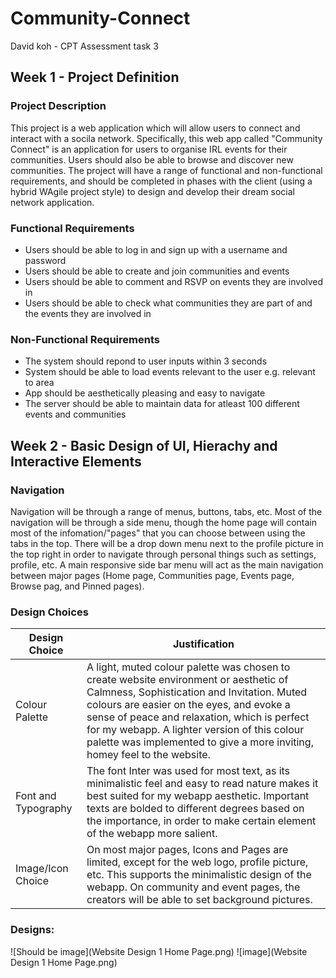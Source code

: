 # Community-Connect
David koh - CPT Assessment task 3

## Week 1 - Project Definition

### Project Description
This project is a web application which will allow users to connect and interact with a socila network. Specifically, this web app called "Community Connect" is an application for users to organise IRL events for their communities. Users should also be able to browse and discover new communities. The project will have a range of functional and non-functional requirements, and should be completed in phases with the client (using a hybrid WAgile project style) to design and develop their dream social network application.

### Functional Requirements
- Users should be able to log in and sign up with a username and password
- Users should be able to create and join communities and events
- Users should be able to comment and RSVP on events they are involved in
- Users should be able to check what communities they are part of and the events they are involved in

### Non-Functional Requirements
- The system should repond to user inputs within 3 seconds
- System should be able to load events relevant to the user e.g. relevant to area
- App should be aesthetically pleasing and easy to navigate
- The server should be able to maintain data for atleast 100 different events and communities


## Week 2 - Basic Design of UI, Hierachy and Interactive Elements

### Navigation
Navigation will be through a range of menus, buttons, tabs, etc. Most of the navigation will be through a side menu, though the home page will contain most of the infomation/"pages" that you can choose between using the tabs in the top. There will be a drop down menu next to the profile picture in the top right in order to navigate through personal things such as settings, profile, etc. A main responsive side bar menu will act as the main navigation between major pages (Home page, Communities page, Events page, Browse pag, and Pinned pages).

### Design Choices
| **Design Choice** | **Justification** |
|---|---|
| Colour Palette | A light, muted colour palette was chosen to create website environment or aesthetic of Calmness, Sophistication and Invitation. Muted colours are easier on the eyes, and evoke a sense of peace and relaxation, which is perfect for my webapp. A lighter version of this colour palette was implemented to give a more inviting, homey feel to the website.|
| Font and Typography | The font Inter was used for most text, as its minimalistic feel and easy to read nature makes it best suited for my webapp aesthetic. Important texts are bolded to different degrees based on the importance, in order to make certain element of the webapp more salient. | 
| Image/Icon Choice | On most major pages, Icons and Pages are limited, except for the web logo, profile picture, etc. This supports the minimalistic design of the webapp. On community and event pages, the creators will be able to set background pictures.| 

### Designs:
![Should be image](Website Design 1 Home Page.png)
![image](Website Design 1 Home Page.png)
